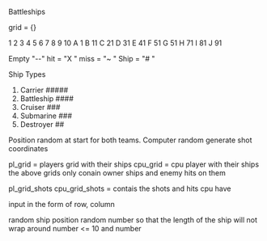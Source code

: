 Battleships

grid = {}

  1 2 3 4 5 6 7 8 9 10
A 1
B 11
C 21
D 31
E 41
F 51
G 51
H 71
I 81
J 91

Empty "--"
hit = "X "
miss = "~ "
Ship = "# "

Ship Types
1. Carrier #####
2. Battleship ####
3. Cruiser ###
4. Submarine ###
5. Destroyer ##

Position random at start for both teams.
Computer random generate shot coordinates

pl_grid = players grid with their ships
cpu_grid = cpu player with their ships
the above grids only conain owner ships and enemy hits on them

pl_grid_shots
cpu_grid_shots = contais the shots and hits cpu have

input in the form of row, column

random ship position
random number so that the length of the ship will not wrap around
number  <= 10 and number 
